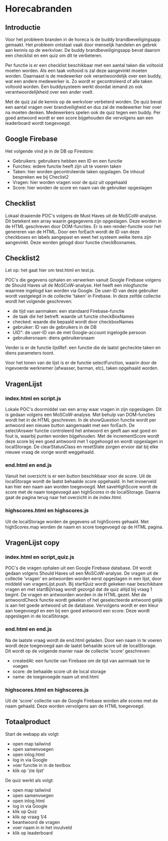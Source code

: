 # Horecabranden

## **Introductie**
Voor het probleem branden in de horeca is de buddy brandbeveiligingsapp gemaakt. Het probleem ontstaat vaak door menselijk handelen en gebrek aan kennis op de werkvloer. De buddy brandbeveiligingsapp bevat daarom een checklist en een quiz om dit te verbeteren. 

Per functie is er een checklist beschikbaar met een aantal taken die voltooid moeten worden. Als een taak voltooid is zal deze aangevinkt moeten worden. Daarnaast is de medewerker ook verantwoordelijk over een buddy, wat een andere medewerker is. Zo wordt er gecontroleerd of alle taken voltooid worden. Een buddysysteem werkt doordat iemand zo ook verantwoordelijkheid over een ander voelt. 

Met de quiz zal de kennis op de werkvloer verbeterd worden. De quiz bevat een aantal vragen over brandveiligheid en dus zal de medewerker hier over na moeten denken. Medewerkers spelen ook de quiz tegen een buddy. Per goed antwoord wordt er een score bijgehouden die vervolgens aan een leaderboard wordt toegevoegd. 

## **Google Firebase**
Het volgende vind je in de DB op Firestore:
* Gebruikers: gebruikers hebben een ID en een functie
* Functies: iedere functie heeft zijn uit te voeren taken
* Taken: hier worden gecontroleerde taken opgslagen. De inhoud bespreken we bij Checlist2
* Vragen: hier worden vragen voor de quiz uit opgehaald
* Score: hier worden de score en naam van de gebruiker opgeslagen


## **Checklist**

Lokaal draaiende POC's volgens de Must Haves uit de MoSCoW-analyse. Dit betekent een array waarin gegegevens zijn opgeslagen. Deze worden in de HTML geschreven door DOM-functies. Er is een render-functie voor het genereren van de HTML. Door een forEach wordt de ID van deze checkboxes en labels aangepast en weet het systeem welke items zijn aangevinkt. Deze worden gelogd door functie checkBoxnames.

## **Checklist2**

Let op: het gaat hier om test.html en test.js.

POC's die gegevens ophalen en verwerken vanuit Google Firebase volgens de Should Haves uit de MoSCoW-analyse. Het heeft een inlogfunctie waarmee ingelogd kan worden via Google. De user-ID van deze gebruiker wordt vastgelegd in de collectie 'taken' in Firebase. In deze zelfde collectie wordt het volgende geschreven:

* de tijd van aanmaken: een standaard Firebase-functie
* de taak die het betreft: waarde uit functie checkBoxNames
* checked: waarde die bepaald wordt door checkboxNames
* gebruiker: ID van de gebruikers in de DB
* UID": de user-ID van de met Google-account ingelogde persoon
* gebruikersnaam: diens gebruikersnaam

Verder is  er de functie lijstRef: een functie die de laatst gecheckte taken en diens parameters toont. 

Voor het tonen van de lijst is er de functie selectFunction, waarin door de ingevoerde werknemer (afwasser, barman, etc), taken opgehaald worden. 


## **VragenLijst**

### **index.html en script.js**

Lokale POC's doormiddel van een array waar vragen in zijn opgeslagen. Dit is gedaan volgens een MoSCoW-analyse. Met behulp van DOM-functies wordt het in de HTML geschreven. In de showQuestion functie wordt per antwoord een nieuwe button aangemaakt met een forEach.  De selectAnswer functie controleerd het antwoord en geeft aan wat goed en fout is, waarbij punten worden bijgehouden.  Met de incrementScore wordt deze score bij een goed antwoord met 1 opgehoogd en wordt opgeslagen in localStorage. De clearStatusClass en resetState zorgen ervoor dat bij elke nieuwe vraag de vorige wordt weggehaald. 

### **end.html en end.js**
Vanuit het overzicht is er een button beschikbaar voor de score. Uit de localStorage wordt de laatst behaalde score opgehaald. In het invoerveld kan hier een naam aan worden toegevoegd. Met saveHighScore wordt de score met de naam toegevoegd aan highScores in de localStorage. Daarna gaat de pagina terug naar het overzicht in de index.html.

### **highscores.html en highscores.js**
Uit de localStorage worden de gegevens uit highScores gehaald. Met highScores.map worden de naam en score toegevoegd op de HTML pagina. 


## **VragenLijst copy**

### **index.html en script_quiz.js**
POC's die vragen ophalen uit een Google Firebase database. Dit wordt gedaan volgens Should Haves uit een MoSCoW-analyse. De vragen uit de collectie 'vragen' en antwoorden worden eerst opgeslagen in een lijst, door middeld van vragenLijst.push. Bij startQuiz wordt gekeken naar beschikbare vragen en met startBijVraag wordt gezorgd dat de quiz altijd bij vraag 1 begint. De vragen en antwoorden worden in de HTML gezet. Met de antwoordCheck functie wordt gekeken of het geselecteerde antwoord gelijk is aan het goede antwoord uit de database. Vervolgens wordt er een kleur aan toegevoegd en een bij een goed antwoord een score. Deze wordt opgeslagen in de localStorage. 

### **end.html en end.js**

Na de laatste vraag wordt de end.html geladen. Door een naam in te voeren wordt deze toegevoegd aan de laatst behaalde score uit de localStorage. Dit wordt op de volgende manier naar de collectie 'score' geschreven:

* createdAt: een functie van Firebase om de tijd van aanmaak toe te voegen
* score: de behaalde score uit de local storage 
* name: de toegevoegde naam uit end.html

### **highscores.html en highscores.js**
Uit de 'score' collectie van de Google Firebase worden alle scores met de naam gehaald. Deze worden vervolgens aan de HTML toegevoegd.



## **Totaalproduct**

Start de webapp als volgt:

* open map tailwind
* open samenvoegen
* open inlog.html
* log in via Google
* voer functie in in de textbox
* klik op 'zie lijst'

De quiz werkt als volgt:
* open map tailwind
* open samenvoegen
* open inlog.html
* log in via Google
* klik op Quiz
* klik op vraag 1/4
* beantwoord de vragen
* voer naam in in het invulveld
* klik op leaderboard


